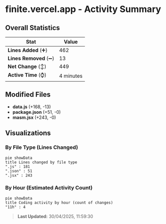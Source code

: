 # finite.vercel.app - Activity Summary 

## Overall Statistics

| Stat                   | Value                                                             |
| ---------------------- | ----------------------------------------------------------------- |
| **Lines Added** (➕)   | 462                                          |
| **Lines Removed** (➖) | 13                                        |
| **Net Change** (↕)    | 449                |
| **Active Time** (⌚)   | 4 minutes |


## Modified Files
- **data.js** (+168, -13)
- **package.json** (+51, -0)
- **masm.jsx** (+243, -0)

## Visualizations

### By File Type (Lines Changed)

```mermaid
pie showData
title Lines changed by file type
".js" : 181
".json" : 51
".jsx" : 243
```

### By Hour (Estimated Activity Count)

```mermaid
pie showData
title Coding activity by hour (count of changes)
"11h" : 4
```


> **Last Updated:** 30/04/2025, 11:59:30